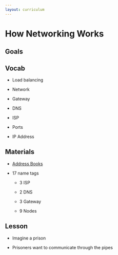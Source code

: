 ```yaml
---
layout: curriculum
---
```


# How Networking Works


## Goals

## Vocab

* Load balancing

* Network 

* Gateway

* DNS 

* ISP 

* Ports

* IP Address 

## Materials

* [Address Books](https://docs.google.com/document/d/1yGw0iZ__aJrJN_OvKQe5dmncucjByhP3SVQb8rUi0K8/edit)


* 17 name tags

    * 3 ISP

    * 2 DNS

    * 3 Gateway

    * 9 Nodes


## Lesson

* Imagine a prison

* Prisoners want to communicate through the pipes
